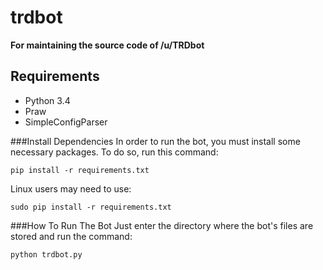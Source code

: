 trdbot
=================

**For maintaining the source code of /u/TRDbot**

Requirements
------------
* Python 3.4
* Praw
* SimpleConfigParser

###Install Dependencies
In order to run the bot, you must install some necessary packages. To do so, run this command:

    pip install -r requirements.txt
    
Linux users may need to use:
    
    sudo pip install -r requirements.txt
    
###How To Run The Bot
Just enter the directory where the bot's files are stored and run the command:

    python trdbot.py
